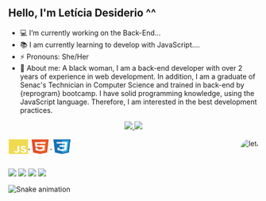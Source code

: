 
## Hello, I'm Letícia Desiderio ^^

- 💻 I’m currently working on the Back-End...
- 📚 I am currently learning to develop with JavaScript....
- ⚡ Pronouns: She/Her
- 🌈 About me: A black woman, I am a back-end developer with over 2 years of experience in web development. In addition, I am a graduate of Senac's Technician in Computer Science and trained in back-end by {reprogram} bootcamp. I have solid programming knowledge, using the JavaScript language. Therefore, I am interested in the best development practices.

<div align="center">
  <a href="https://github.com/letidesi">
  <img height="180em" src="https://github-readme-stats.vercel.app/api?username=letidesi&show_icons=true&theme=synthwave&include_all_commits=true&count_private=true"/>
  <img height="180em" src="https://github-readme-stats.vercel.app/api/top-langs/?username=letidesi&layout=compact&langs_count=7&theme=synthwave"/>
</div>
  <div style="display: inline_block"><br>
  <img align="center" alt="Leti-Js" height="30" width="40" src="https://raw.githubusercontent.com/devicons/devicon/master/icons/javascript/javascript-plain.svg">
  <img align="center" alt="Leti-HTML" height="30" width="40" src="https://raw.githubusercontent.com/devicons/devicon/master/icons/html5/html5-original.svg">
  <img align="center" alt="Leti-CSS" height="30" width="40" src="https://raw.githubusercontent.com/devicons/devicon/master/icons/css3/css3-original.svg">
 <a href="https://picasion.com/"><img align="right" src="https://i.picasion.com/pic91/970a7a642d1ad0bc1256acf703f0cd0c.gif" height="150" style="border-radius:50px; border="0" alt="leti" /></a><br /><a href="https://picasion.com/"></a>
</div>
  
  ##
  
<div> 
  <a href="https://www.instagram.com/letidesiderio/" target="_blank"><img src="https://img.shields.io/badge/-Instagram-slateblue?style=for-the-badge&logo=instagram&logoColor=white" target="_blank"></a>
  <a href="mailto:letidesiderio20@gmail.com"><img src="https://img.shields.io/badge/-Gmail-FF1493?style=for-the-badge&logo=gmail&logoColor=white" target="_blank"></a>
  <a href="https://www.linkedin.com/in/leticiardesiderio/" target="_blank"><img src="https://img.shields.io/badge/-LinkedIn-slateblue?style=for-the-badge&logo=linkedin&logoColor=white" target="_blank"></a> 
  <a href="https://twitter.com/preta_bey" target="_blank"><img src="https://img.shields.io/badge/Twitter-FF1493?style=for-the-badge&logo=twitter&logoColor=white" target="_blank"></a>
  
    
  ![Snake animation](https://github.com/letidesi/letidesi/blob/output/github-contribution-grid-snake.svg)
</div>
   

 

